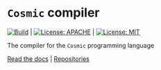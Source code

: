 # `Cosmic` compiler
[![Build](https://github.com/rexlang/rex-c/workflows/Build/badge.svg)](https://github.com/cosmic-lang/cosmic-c/actions/workflows/build.yml) |
[![License: APACHE](https://img.shields.io/badge/License-Apache_2.0-blue.svg)](https://opensource.org/licenses/Apache-2.0) |
[![License: MIT](https://img.shields.io/badge/License-MIT-yellow.svg)](https://opensource.org/licenses/MIT)

The compiler for the `Cosmic` programming language

[Read the docs](https://www.cosmic-lang.org) |
[Repositories](https://www.github.com/cosmic-lang/cosmic)
